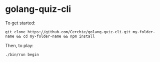 golang-quiz-cli
===============
To get started:

`git clone https://github.com/Cerchie/golang-quiz-cli.git my-folder-name && cd my-folder-name && npm install`

Then, to play:

`./bin/run begin`
